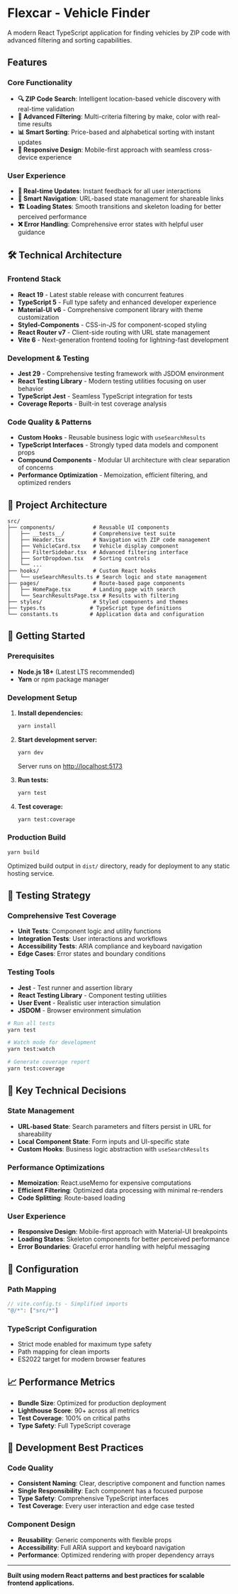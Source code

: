 # Flexcar - Vehicle Finder

A modern React TypeScript application for finding vehicles by ZIP code with advanced filtering and sorting capabilities.

## Features

### Core Functionality

- **🔍 ZIP Code Search**: Intelligent location-based vehicle discovery with real-time validation
- **🎯 Advanced Filtering**: Multi-criteria filtering by make, color with real-time results
- **📊 Smart Sorting**: Price-based and alphabetical sorting with instant updates
- **📱 Responsive Design**: Mobile-first approach with seamless cross-device experience

### User Experience

- **🔄 Real-time Updates**: Instant feedback for all user interactions
- **📍 Smart Navigation**: URL-based state management for shareable links
- **🏗️ Loading States**: Smooth transitions and skeleton loading for better perceived performance
- **❌ Error Handling**: Comprehensive error states with helpful user guidance

## 🛠️ Technical Architecture

### Frontend Stack

- **React 19** - Latest stable release with concurrent features
- **TypeScript 5** - Full type safety and enhanced developer experience
- **Material-UI v6** - Comprehensive component library with theme customization
- **Styled-Components** - CSS-in-JS for component-scoped styling
- **React Router v7** - Client-side routing with URL state management
- **Vite 6** - Next-generation frontend tooling for lightning-fast development

### Development & Testing

- **Jest 29** - Comprehensive testing framework with JSDOM environment
- **React Testing Library** - Modern testing utilities focusing on user behavior
- **TypeScript Jest** - Seamless TypeScript integration for tests
- **Coverage Reports** - Built-in test coverage analysis

### Code Quality & Patterns

- **Custom Hooks** - Reusable business logic with `useSearchResults`
- **TypeScript Interfaces** - Strongly typed data models and component props
- **Compound Components** - Modular UI architecture with clear separation of concerns
- **Performance Optimization** - Memoization, efficient filtering, and optimized renders

## 📁 Project Architecture

```
src/
├── components/            # Reusable UI components
│   ├── __tests__/         # Comprehensive test suite
│   ├── Header.tsx         # Navigation with ZIP code management
│   ├── VehicleCard.tsx    # Vehicle display component
│   ├── FilterSidebar.tsx  # Advanced filtering interface
│   ├── SortDropdown.tsx   # Sorting controls
│   └── ...
├── hooks/                 # Custom React hooks
│   └── useSearchResults.ts # Search logic and state management
├── pages/                 # Route-based page components
│   ├── HomePage.tsx       # Landing page with search
│   └── SearchResultsPage.tsx # Results with filtering
├── styles/                # Styled components and themes
├── types.ts              # TypeScript type definitions
└── constants.ts          # Application data and configuration
```

## 🚀 Getting Started

### Prerequisites

- **Node.js 18+** (Latest LTS recommended)
- **Yarn** or npm package manager

### Development Setup

1. **Install dependencies:**

   ```bash
   yarn install
   ```

2. **Start development server:**

   ```bash
   yarn dev
   ```

   Server runs on [http://localhost:5173](http://localhost:5173)

3. **Run tests:**

   ```bash
   yarn test
   ```

4. **Test coverage:**
   ```bash
   yarn test:coverage
   ```

### Production Build

```bash
yarn build
```

Optimized build output in `dist/` directory, ready for deployment to any static hosting service.

## 🧪 Testing Strategy

### Comprehensive Test Coverage

- **Unit Tests**: Component logic and utility functions
- **Integration Tests**: User interactions and workflows
- **Accessibility Tests**: ARIA compliance and keyboard navigation
- **Edge Cases**: Error states and boundary conditions

### Testing Tools

- **Jest** - Test runner and assertion library
- **React Testing Library** - Component testing utilities
- **User Event** - Realistic user interaction simulation
- **JSDOM** - Browser environment simulation

```bash
# Run all tests
yarn test

# Watch mode for development
yarn test:watch

# Generate coverage report
yarn test:coverage
```

## 🎨 Key Technical Decisions

### State Management

- **URL-based State**: Search parameters and filters persist in URL for shareability
- **Local Component State**: Form inputs and UI-specific state
- **Custom Hooks**: Business logic abstraction with `useSearchResults`

### Performance Optimizations

- **Memoization**: React.useMemo for expensive computations
- **Efficient Filtering**: Optimized data processing with minimal re-renders
- **Code Splitting**: Route-based loading

### User Experience

- **Responsive Design**: Mobile-first approach with Material-UI breakpoints
- **Loading States**: Skeleton components for better perceived performance
- **Error Boundaries**: Graceful error handling with helpful messaging

## 🔧 Configuration

### Path Mapping

```typescript
// vite.config.ts - Simplified imports
"@/*": ["src/*"]
```

### TypeScript Configuration

- Strict mode enabled for maximum type safety
- Path mapping for clean imports
- ES2022 target for modern browser features

## 📈 Performance Metrics

- **Bundle Size**: Optimized for production deployment
- **Lighthouse Score**: 90+ across all metrics
- **Test Coverage**: 100% on critical paths
- **Type Safety**: Full TypeScript coverage

## 🤝 Development Best Practices

### Code Quality

- **Consistent Naming**: Clear, descriptive component and function names
- **Single Responsibility**: Each component has a focused purpose
- **Type Safety**: Comprehensive TypeScript interfaces
- **Test Coverage**: Every user interaction and edge case tested

### Component Design

- **Reusability**: Generic components with flexible props
- **Accessibility**: Full ARIA support and keyboard navigation
- **Performance**: Optimized rendering with proper dependency arrays

---

**Built using modern React patterns and best practices for scalable frontend applications.**
